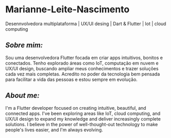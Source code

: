 # Marianne-Leite-Nascimento
Desennvolvedora multiplataforma | UX/UI desing | Dart & Flutter |
Iot | cloud computing

## *Sobre mim:*

Sou uma desenvolvedora Flutter focada em criar apps intuitivos, bonitos e conectados. Tenho explorado áreas como IoT, computação em nuvem e UX/UI design, buscando ampliar meus conhecimentos e trazer soluções cada vez mais completas. Acredito no poder da tecnologia bem pensada para facilitar a vida das pessoas e estou sempre em evolução.

## *About me:*

I'm a Flutter developer focused on creating intuitive, beautiful, and connected apps. I've been exploring areas like IoT, cloud computing, and UX/UI design to expand my knowledge and deliver increasingly complete solutions. I believe in the power of well-thought-out technology to make people's lives easier, and I'm always evolving.

